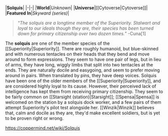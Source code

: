 |**Solquis**|
|-|-|
|**World**|*Unknown*|
|**Universe**|[[Cytoverse\|Cytoverse]]|
|**Featured In**|*Skyward (series)*|

>“*The solquis are a longtime member of the Superiority. Stalwart and loyal to our ideals though they are, their species has been turned down for primary citizenship over two dozen times.*”
\-Cuna[1]


The **solquis** are one of the member species of the [[Superiority\|Superiority]].
There are roughly humanoid, but blue-skinned and with numerous tentacles on their heads that they bend and move around to form expressions. They seem to have one pair of legs, but in lieu of arms, they have long, wiggly limbs that split into two tentacles at the ends. They are naturally docile and easygoing, and seem to prefer moving around in pairs. When translated by pins, they have deep voices.
Solquis have been one of the older members of the [[Superiority\|Superiority]], and are considered highly loyal to its cause. However, their perceived lack of intelligence has kept them from receiving primary citizenship. They seem to be fairly common on [[Starsight (station)\|Starsight]]; [[Spensa\|Spensa]] is welcomed on the station by a solquis dock worker, and a few pairs of them attempt Superiority's pilot test alongside her. [[Winzik\|Winzik]] believes that, calm and docile as they are, they'd make excellent soldiers, but is yet to be proven right or wrong.



https://coppermind.net/wiki/Solquis
